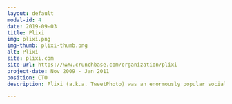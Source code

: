 ```yaml
---
layout: default
modal-id: 4
date: 2019-09-03
title: Plixi
img: plixi.png
img-thumb: plixi-thumb.png
alt: Plixi
site: plixi.com
site-url: https://www.crunchbase.com/organization/plixi
project-date: Nov 2009 - Jan 2011
position: CTO
description: Plixi (a.k.a. TweetPhoto) was an enormously popular social photo sharing application with more than 300 developers integrating into its photo sharing technology. This led to serving up more than 1 billion photos per month to 45 million users, more than 100 million API requests per day, and reaching an Alexa top 180 website.<br><br><a href="https://techcrunch.com/2011/01/27/exclusive-lockerz-acquires-social-photo-sharing-app-plixi-formerly-tweetphoto/" target="_blank">Plixi was acquired for $10M</a> by <a href="https://www.crunchbase.com/organization/ador" target="_blank">Lockerz</a>

---
```

